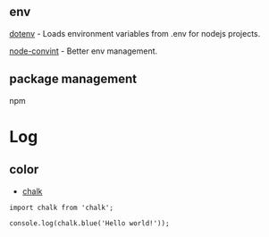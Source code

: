 ## env

[dotenv](https://github.com/motdotla/dotenv) - Loads environment variables from .env for nodejs projects.

[node-convint](https://github.com/mozilla/node-convict) - Better env management.

## package management

npm

# Log

## color

- [chalk](https://github.com/chalk/chalk)

```
import chalk from 'chalk';

console.log(chalk.blue('Hello world!'));
```
